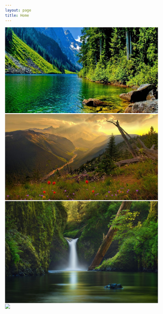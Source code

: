 ```yaml
---
layout: page
title: Home
---
```


<div class="page-width">
    <div class="carousel" id="home-carousel">
        <div><img src="/images/car1.jpg"></div>
        <div><img src="/images/car2.jpg"></div>
        <div><img src="/images/car3.jpg"></div>
        <div><img src="/images/car4.jpg"></div>
    </div>
</div>

<script>
    let carousels = document.getElementById('home-carousel').querySelectorAll('div');
    carousels[0].classList.add('current');
    function nextCarousel() {
        let current = '';
        let next = '';
        for (let i=0; i<carousels.length; i++) {
            if (carousels[i].classList.contains('current')) {
                current = carousels[i];
                next = carousels[i + 1];
                break;
            }
        }
        current.classList.remove('current');
        current.classList.add('previous');
        next.classList.add('current');
    }
</script>
